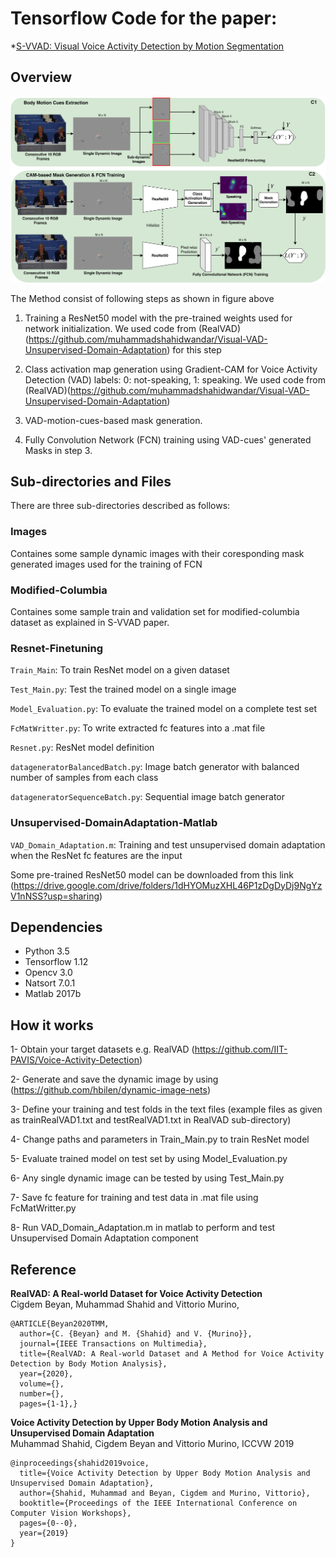 # Tensorflow Code for the paper: 
*[S-VVAD: Visual Voice Activity Detection by Motion Segmentation](Link)

## Overview
![BlockDiagram](https://github.com/muhammadshahidwandar/S-VVAD/blob/master/diagrams/Fig_Main.jpg)

The Method consist of following steps as shown in figure above

1. Training a ResNet50 model with the pre-trained weights used for network initialization. We used code from (RealVAD)(https://github.com/muhammadshahidwandar/Visual-VAD-Unsupervised-Domain-Adaptation) for this step  

2. Class activation map generation using Gradient-CAM for Voice Activity Detection (VAD) labels: 0: not-speaking, 1: speaking. We used code from (RealVAD)(https://github.com/muhammadshahidwandar/Visual-VAD-Unsupervised-Domain-Adaptation)

3. VAD-motion-cues-based mask generation.
 
4. Fully Convolution Network (FCN) training using VAD-cues' generated Masks in step 3.

## Sub-directories and Files
There are three sub-directories described as follows:

### Images
Containes some sample dynamic images with their coresponding mask generated images used for the training of FCN

### Modified-Columbia
Containes some sample train and validation set for modified-columbia dataset as explained in S-VVAD paper.  

### Resnet-Finetuning

``Train_Main``: To train ResNet model on a given dataset 

``Test_Main.py``: Test the trained model on a single image

``Model_Evaluation.py``: To evaluate the trained model on a complete test set

``FcMatWritter.py``: To write extracted fc features into a .mat file

``Resnet.py``: ResNet model definition

``datageneratorBalancedBatch.py``: Image batch generator with balanced number of samples from each class

``datageneratorSequenceBatch.py``: Sequential image batch generator

### Unsupervised-DomainAdaptation-Matlab

``VAD_Domain_Adaptation.m``: Training and test unsupervised domain adaptation when the ResNet fc features are the input

Some pre-trained ResNet50 model can be downloaded from this link (https://drive.google.com/drive/folders/1dHYOMuzXHL46P1zDgDyDj9NgYzV1nNSS?usp=sharing)

## Dependencies
* Python 3.5
* Tensorflow 1.12
* Opencv 3.0
* Natsort 7.0.1
* Matlab 2017b

## How it works
1- Obtain your target datasets e.g.  RealVAD (https://github.com/IIT-PAVIS/Voice-Activity-Detection)

2- Generate and save the dynamic image by using (https://github.com/hbilen/dynamic-image-nets) 

3- Define your training and test folds in the text files (example files as given as trainRealVAD1.txt and testRealVAD1.txt in RealVAD sub-directory)

4- Change paths and parameters in Train_Main.py to train ResNet model

5- Evaluate trained model on test set by using Model_Evaluation.py

6- Any single dynamic image can be tested by using Test_Main.py 

7- Save fc feature for training and test data in .mat file using FcMatWritter.py

8- Run VAD_Domain_Adaptation.m in matlab to perform and test Unsupervised Domain Adaptation component

## Reference

**RealVAD: A Real-world Dataset for Voice Activity Detection**  
Cigdem Beyan, Muhammad Shahid and Vittorio Murino,
```
@ARTICLE{Beyan2020TMM,
  author={C. {Beyan} and M. {Shahid} and V. {Murino}},
  journal={IEEE Transactions on Multimedia},
  title={RealVAD: A Real-world Dataset and A Method for Voice Activity Detection by Body Motion Analysis},
  year={2020},
  volume={},
  number={},
  pages={1-1},}
```
**Voice Activity Detection by Upper Body Motion Analysis and Unsupervised Domain Adaptation**  
Muhammad Shahid, Cigdem Beyan and Vittorio Murino, ICCVW 2019
```
@inproceedings{shahid2019voice,
  title={Voice Activity Detection by Upper Body Motion Analysis and Unsupervised Domain Adaptation},
  author={Shahid, Muhammad and Beyan, Cigdem and Murino, Vittorio},
  booktitle={Proceedings of the IEEE International Conference on Computer Vision Workshops},
  pages={0--0},
  year={2019}
}
```
